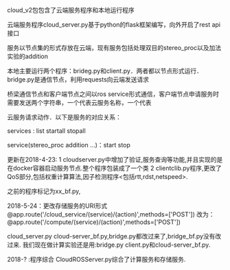 cloud_v2包包含了云端服务程序和本地运行程序

云端服务程序cloud_server.py基于python的flask框架编写，向外开启了rest api接口

服务以节点集的形式存放在云端，现有服务包括处理双目的stereo_proc以及加法实验的addition

本地主要运行两个程序：brideg.py和client.py．两者都以节点形式运行．bridge.py是通信节点，利用requests向云端发送请求

桥梁通信节点和客户端节点之间以ros service形式通信，客户端节点申请服务时需要发送两个字符串，一个代表云服务名称，一个代表

云服务请求动作．以下是服务的对应关系：

services : list startall stopall

service(stereo_proc addition ...)：start stop

更新在2018-4-23:
1 cloudserver.py中增加了验证,服务查询等功能,并且实现的是在docker容器启动服务节点.整个程序包装成了一个类
2 clientclib.py程序,更改了QoS部分,包括权重计算算法,因子检测程序<包括rtt,rdst,netspeed>.

之前的程序标记为xx_bf.py,

2018-5-24：更改存储服务的URI形式
@app.route('/cloud_service/(service)/(action)',methods=['POST'])
改为：
@app.route('/compute/(service)/(action)',methods=['POST'])

cloud_server.py cloud-server_bf.py,bridge.py都改过来了,bridge_bf.py没有改过来.
我们现在做计算实验还是用:bridge.py client.py和cloud-server_bf.py.

2018-? :程序综合
CloudROSServer.py综合了计算服务和存储服务.
